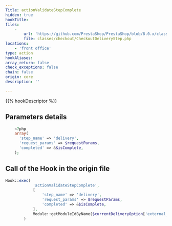 ```yaml
---
Title: actionValidateStepComplete
hidden: true
hookTitle: 
files:
    -
        url: 'https://github.com/PrestaShop/PrestaShop/blob/8.0.x/classes/checkout/CheckoutDeliveryStep.php'
        file: classes/checkout/CheckoutDeliveryStep.php
locations:
    - 'front office'
type: action
hookAliases: 
array_return: false
check_exceptions: false
chain: false
origin: core
description: ''

---
```


{{% hookDescriptor %}}

## Parameters details

```php
    <?php
    array(
      'step_name' => 'delivery',
      'request_params' => $requestParams,
      'completed' => &$isComplete,
    );
```

## Call of the Hook in the origin file

```php
Hook::exec(
            'actionValidateStepComplete',
            [
                'step_name' => 'delivery',
                'request_params' => $requestParams,
                'completed' => &$isComplete,
            ],
            Module::getModuleIdByName($currentDeliveryOption['external_module_name'])
        )
```
